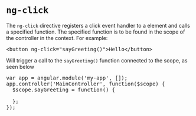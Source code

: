 # `ng-click`

The `ng-click` directive registers a click event handler to a element and calls a specified function. The specified function is to be found in the scope of the controller in the context. For example:

<pre>
&lt;button <span class="highlight">ng-click=&quot;sayGreeting()&quot;</span>&gt;Hello&lt;/button&gt;
</pre>

Will trigger a call to the `sayGreeting()` function connected to the scope, as seen below

<pre>
var app = angular.module('my-app', []);
app.controller('MainController', function($scope) {
  <span class="highlight">$scope.sayGreeting = function() {

  };</span>
});
</pre>
